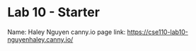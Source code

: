 # Lab 10 - Starter
Name: Haley Nguyen
canny.io page link: https://cse110-lab10-nguyenhaley.canny.io/